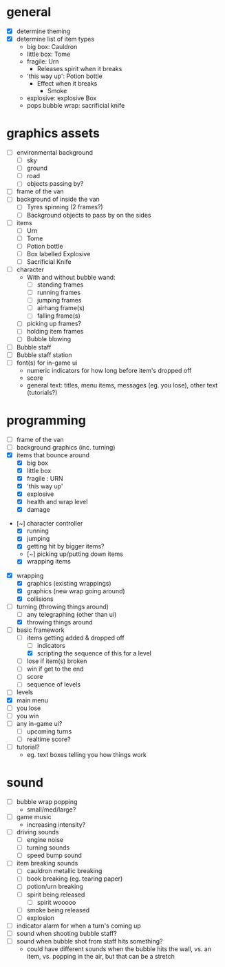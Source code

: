 # general

* [x] determine theming
* [x] determine list of item types
    * big box: Cauldron
    * little box: Tome
    * fragile: Urn
      - Releases spirit when it breaks
    * 'this way up': Potion bottle
      - Effect when it breaks
        - Smoke
    * explosive: explosive Box
    * pops bubble wrap: sacrificial knife

# graphics assets

* [ ] environmental background
    * [ ] sky
    * [ ] ground
    * [ ] road
    * [ ] objects passing by?
* [ ] frame of the van
* [ ] background of inside the van
    * [ ] Tyres spinning (2 frames?)
    * [ ] Background objects to pass by on the sides
* [ ] items
    * [ ] Urn
    * [ ] Tome
    * [ ] Potion bottle
    * [ ] Box labelled Explosive
    * [ ] Sacrificial Knife
* [ ] character
    * With and without bubble wand:
        * [ ] standing frames
        * [ ] running frames
        * [ ] jumping frames
        * [ ] airhang frame(s)
        * [ ] falling frame(s)
    * [ ] picking up frames?
    * [ ] holding item frames
    * [ ] Bubble blowing
* [ ] Bubble staff
* [ ] Bubble staff station
* [ ] font(s) for in-game ui
    * numeric indicators for how long before item's dropped off
    * score
    * general text: titles, menu items, messages (eg. you lose), other text (tutorials?)

# programming

* [ ] frame of the van
* [ ] background graphics (inc. turning)
* [x] items that bounce around
    * [x] big box
    * [x] little box
    * [x] fragile : URN
    * [x] 'this way up'
    * [x] explosive
    * [x] health and wrap level
    * [x] damage
* [~] character controller
    * [x] running
    * [x] jumping
    * [x] getting hit by bigger items?
    * [~] picking up/putting down items
    * [x] wrapping items
* [x] wrapping
    * [x] graphics (existing wrappings)
    * [x] graphics (new wrap going around)
    * [x] collisions
* [ ] turning (throwing things around)
    * [ ] any telegraphing (other than ui)
    * [x] throwing things around
* [ ] basic framework
    * [ ] items getting added & dropped off
        * [ ] indicators
        * [x] scripting the sequence of this for a level
    * [ ] lose if item(s) broken
    * [ ] win if get to the end
    * [ ] score
    * [ ] sequence of levels
* [ ] levels
* [x] main menu
* [ ] you lose
* [ ] you win
* [ ] any in-game ui?
    * [ ] upcoming turns
    * [ ] realtime score?
* [ ] tutorial?
    * eg. text boxes telling you how things work

# sound

* [ ] bubble wrap popping
    * small/med/large?
* [ ] game music
    * increasing intensity?
* [ ] driving sounds
    * [ ] engine noise
    * [ ] turning sounds
    * [ ] speed bump sound
* [ ] item breaking sounds
    * [ ] cauldron metallic breaking
    * [ ] book breaking (eg. tearing paper)
    * [ ] potion/urn breaking
    * [ ] spirit being released
        * [ ] spirit wooooo
    * [ ] smoke being released
    * [ ] explosion
* [ ] indicator alarm for when a turn's coming up
* [ ] sound when shooting bubble staff?
* [ ] sound when bubble shot from staff hits something?
    * could have different sounds when the bubble hits the wall, vs. an item,
      vs. popping in the air, but that can be a stretch

